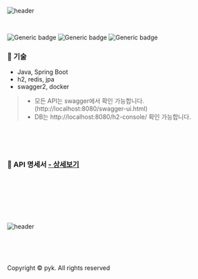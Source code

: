 

![header](https://capsule-render.vercel.app/api?type=wave&color=auto&height=300&section=header&text=Delivery&fontSize=70)

<br>  

![Generic badge](https://img.shields.io/badge/java-11-yellowgreen.svg) 
![Generic badge](https://img.shields.io/badge/springboot-2.7.8-green.svg) 
![Generic badge](https://img.shields.io/badge/h2-blue.svg) 

### 📌 기술
- Java, Spring Boot
- h2, redis, jpa
- swagger2, docker

> * 모든 API는 swagger에서 확인 가능합니다. (http://localhost:8080/swagger-ui.html)
> * DB는 http://localhost:8080/h2-console/ 확인 가능합니다.

<br>   <br> <br>

### 📌 API 명세서 [ - 상세보기](https://github.com/Kyeong87/delivery/wiki/API-%EB%AA%85%EC%84%B8%EC%84%9C)

<br>   
<br>   <br> <br> 

# 
![header](https://capsule-render.vercel.app/api?type=egg&color=auto&height=300&section=header&text=Thank+You&fontSize=70)

<br>   <br> <br> 


Copyright © pyk. All rights reserved
